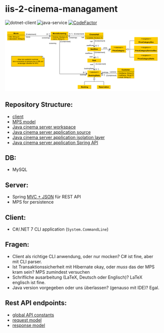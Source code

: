 # iis-2-cinema-managament

![dotnet-client](https://github.com/frederik-hoeft/iis-2-cinema-managament/actions/workflows/dotnet.yml/badge.svg)
![java-service](https://github.com/frederik-hoeft/iis-2-cinema-managament/actions/workflows/maven.yml/badge.svg)
[![CodeFactor](https://www.codefactor.io/repository/github/frederik-hoeft/iis-2-cinema-managament/badge?s=2033dbd82a54803db81d899b448496bfabb36920)](https://www.codefactor.io/repository/github/frederik-hoeft/iis-2-cinema-managament)

![data-model](./docs/export/data-model-final.png)

## Repository Structure:

- [client](/src/client/IIS.Client)
- [MPS model](/src/server/mps-model)
- [Java cinema server workspace](/src/server/java/Server)
- [Java cinema server application source](/src/server/java/Server/Server-Api/src/main/java/IIS/Server)
- [Java cinema server application isolation layer](/src/server/java/Server/Server-Api/src/main/java/IIS/Server/management)
- [Java cinema server application Spring API](/src/server/java/Server/Server-Api/src/main/java/IIS/Server/api)

## DB: 

 - MySQL

## Server:

- Spring [MVC + JSON](https://www.geeksforgeeks.org/spring-rest-json-response/) für REST API
- MPS for persistence

## Client:

- C#/.NET 7 CLI application (`System.CommandLine`)

## Fragen:

- Client als richtige CLI anwendung, oder nur mocken? C# ist fine, aber mit CLI parser.
- Ist Transaktionssicherheit mit Hibernate okay, oder *muss* das der MPS kram sein? MPS zumindest versuchen
- Schrifliche ausarbeitung (LaTeX, Deutsch oder Englisch)? LaTeX englisch ist fine.
- Java version vorgegeben oder uns überlassen? (genauso mit IDE)? Egal.

## Rest API endpoints:

- [global API constants](/docs/md/api-global.md)
- [request model](/docs/md/api-requests.md)
- [response model](/docs/md/api-responses.md)
